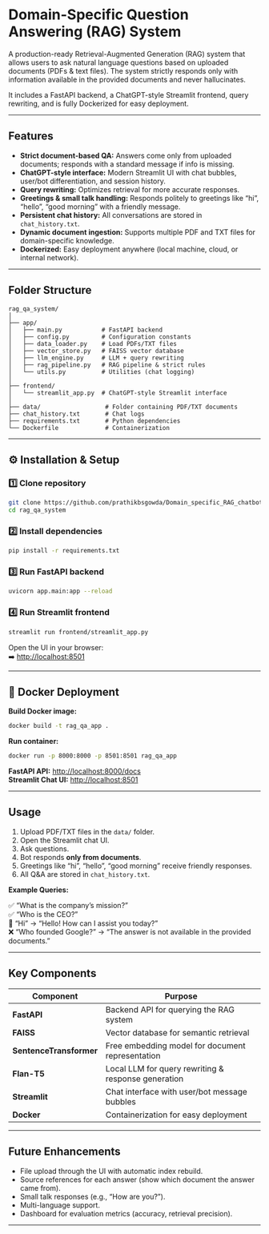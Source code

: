 # Domain-Specific Question Answering (RAG) System

A production-ready Retrieval-Augmented Generation (RAG) system that allows users to ask natural language questions based on uploaded documents (PDFs & text files). The system strictly responds only with information available in the provided documents and never hallucinates.

It includes a FastAPI backend, a ChatGPT-style Streamlit frontend, query rewriting, and is fully Dockerized for easy deployment.

---

##  Features

- **Strict document-based QA:** Answers come only from uploaded documents; responds with a standard message if info is missing.  
- **ChatGPT-style interface:** Modern Streamlit UI with chat bubbles, user/bot differentiation, and session history.  
- **Query rewriting:** Optimizes retrieval for more accurate responses.  
- **Greetings & small talk handling:** Responds politely to greetings like “hi”, “hello”, “good morning” with a friendly message.  
- **Persistent chat history:** All conversations are stored in `chat_history.txt`.  
- **Dynamic document ingestion:** Supports multiple PDF and TXT files for domain-specific knowledge.  
- **Dockerized:** Easy deployment anywhere (local machine, cloud, or internal network).  

---

##  Folder Structure

```
rag_qa_system/
│
├── app/
│   ├── main.py           # FastAPI backend
│   ├── config.py         # Configuration constants
│   ├── data_loader.py    # Load PDFs/TXT files
│   ├── vector_store.py   # FAISS vector database
│   ├── llm_engine.py     # LLM + query rewriting
│   ├── rag_pipeline.py   # RAG pipeline & strict rules
│   └── utils.py          # Utilities (chat logging)
│
├── frontend/
│   └── streamlit_app.py  # ChatGPT-style Streamlit interface
│
├── data/                  # Folder containing PDF/TXT documents
├── chat_history.txt       # Chat logs
├── requirements.txt       # Python dependencies
└── Dockerfile             # Containerization
```

---

## ⚙️ Installation & Setup

### 1️⃣ Clone repository
```bash
git clone https://github.com/prathikbsgowda/Domain_specific_RAG_chatbot.git
cd rag_qa_system
```

### 2️⃣ Install dependencies
```bash
pip install -r requirements.txt
```

### 3️⃣ Run FastAPI backend
```bash
uvicorn app.main:app --reload
```

### 4️⃣ Run Streamlit frontend
```bash
streamlit run frontend/streamlit_app.py
```

Open the UI in your browser:  
➡️ [http://localhost:8501](http://localhost:8501)

---

## 🐳 Docker Deployment

**Build Docker image:**
```bash
docker build -t rag_qa_app .
```

**Run container:**
```bash
docker run -p 8000:8000 -p 8501:8501 rag_qa_app
```

**FastAPI API:** [http://localhost:8000/docs](http://localhost:8000/docs)  
**Streamlit Chat UI:** [http://localhost:8501](http://localhost:8501)

---

##  Usage

1. Upload PDF/TXT files in the `data/` folder.  
2. Open the Streamlit chat UI.  
3. Ask questions.  
4. Bot responds **only from documents**.  
5. Greetings like “hi”, “hello”, “good morning” receive friendly responses.  
6. All Q&A are stored in `chat_history.txt`.  

**Example Queries:**

✅ “What is the company’s mission?”  
✅ “Who is the CEO?”  
💬 “Hi” → “Hello! How can I assist you today?”  
❌ “Who founded Google?” → “The answer is not available in the provided documents.”

---

##  Key Components

| Component | Purpose |
|------------|----------|
| **FastAPI** | Backend API for querying the RAG system |
| **FAISS** | Vector database for semantic retrieval |
| **SentenceTransformer** | Free embedding model for document representation |
| **Flan-T5** | Local LLM for query rewriting & response generation |
| **Streamlit** | Chat interface with user/bot message bubbles |
| **Docker** | Containerization for easy deployment |

---

##  Future Enhancements

- File upload through the UI with automatic index rebuild.  
- Source references for each answer (show which document the answer came from).  
- Small talk responses (e.g., “How are you?”).  
- Multi-language support.  
- Dashboard for evaluation metrics (accuracy, retrieval precision).  

---



